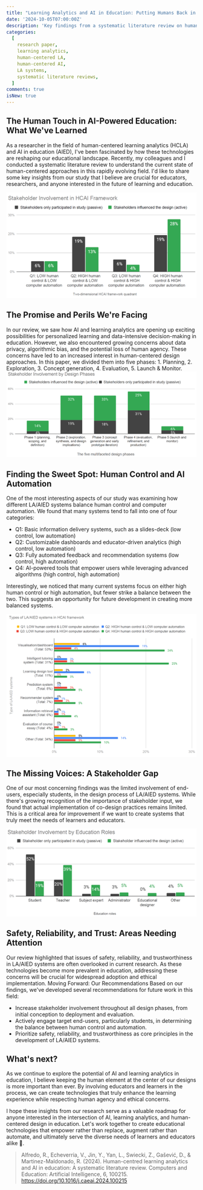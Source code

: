 ```yaml
---
title: "Learning Analytics and AI in Education: Putting Humans Back in the Driver's Seat"
date: '2024-10-05T07:00:00Z'
description: 'Key findings from a systematic literature review on human-centered approaches in learning analytics and AI in education, highlighting the balance between human control and automation, stakeholder involvement, and areas for future research.'
categories:
  [
    research paper,
    learning analytics,
    human-centered LA,
    human-centered AI,
    LA systems,
    systematic literature reviews,
  ]
comments: true
isNew: true
---
```


## The Human Touch in AI-Powered Education: What We've Learned

As a researcher in the field of human-centered learning analytics (HCLA) and AI in education (AIED), I've been fascinated by how these technologies are reshaping our educational landscape. Recently, my colleagues and I conducted a systematic literature review to understand the current state of human-centered approaches in this rapidly evolving field. I'd like to share some key insights from our study that I believe are crucial for educators, researchers, and anyone interested in the future of learning and education.

![End-users involvement in designing LA/AIED systems](endusers.png)

## The Promise and Perils We're Facing

In our review, we saw how AI and learning analytics are opening up exciting possibilities for personalized learning and data-intensive decision-making in education. However, we also encountered growing concerns about data privacy, algorithmic bias, and the potential loss of human agency. These concerns have led to an increased interest in human-centered design approaches. In this paper, we divided them into five phases: 1. Planning, 2. Exploration, 3. Concept generation, 4. Evaluation, 5. Launch & Monitor.
![](design-phases.png)

## Finding the Sweet Spot: Human Control and AI Automation

One of the most interesting aspects of our study was examining how different LA/AIED systems balance human control and computer automation. We found that many systems tend to fall into one of four categories:

- Q1: Basic information delivery systems, such as a slides-deck (low control, low automation)
- Q2: Customizable dashboards and educator-driven analytics (high control, low automation)
- Q3: Fully automated feedback and recommendation systems (low control, high automation)
- Q4: AI-powered tools that empower users while leveraging advanced algorithms (high control, high automation)

Interestingly, we noticed that many current systems focus on either high human control or high automation, but fewer strike a balance between the two. This suggests an opportunity for future development in creating more balanced systems.

![LA/AIED systems on HCAI](systems.png)

## The Missing Voices: A Stakeholder Gap

One of our most concerning findings was the limited involvement of end-users, especially students, in the design process of LA/AIED systems. While there's growing recognition of the importance of stakeholder input, we found that actual implementation of co-design practices remains limited. This is a critical area for improvement if we want to create systems that truly meet the needs of learners and educators.

![Stakeholder Involvement by Education Roles](stakeholders.png)

## Safety, Reliability, and Trust: Areas Needing Attention

Our review highlighted that issues of safety, reliability, and trustworthiness in LA/AIED systems are often overlooked in current research. As these technologies become more prevalent in education, addressing these concerns will be crucial for widespread adoption and ethical implementation.
Moving Forward: Our Recommendations
Based on our findings, we've developed several recommendations for future work in this field:

- Increase stakeholder involvement throughout all design phases, from initial conception to deployment and evaluation.
- Actively engage target end-users, particularly students, in determining the balance between human control and automation.
- Prioritize safety, reliability, and trustworthiness as core principles in the development of LA/AIED systems.

## What's next?

As we continue to explore the potential of AI and learning analytics in education, I believe keeping the human element at the center of our designs is more important than ever. By involving educators and learners in the process, we can create technologies that truly enhance the learning experience while respecting human agency and ethical concerns.

I hope these insights from our research serve as a valuable roadmap for anyone interested in the intersection of AI, learning analytics, and human-centered design in education. Let's work together to create educational technologies that empower rather than replace, augment rather than automate, and ultimately serve the diverse needs of learners and educators alike 🙌.

> Alfredo, R., Echeverria, V., Jin, Y., Yan, L., Swiecki, Z., Gašević, D., & Martinez-Maldonado, R. (2024). Human-centred learning analytics and AI in education: A systematic literature review. Computers and Education: Artificial Intelligence, 6, 100215. https://doi.org/10.1016/j.caeai.2024.100215
